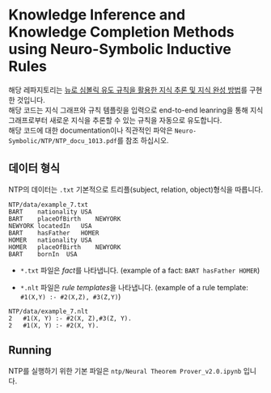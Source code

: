 # Knowledge Inference and Knowledge Completion Methods using Neuro-Symbolic Inductive Rules
해당 레파지토리는 [뉴로 심볼릭 유도 규칙을 활용한 지식 추론 및 지식 완성 방법](http://oasis.dcollection.net/public_resource/pdf/200000491588_20211109213038.pdf)를 구현한 것입니다.  
해당 코드는 지식 그래프와 규칙 템플릿을 입력으로 end-to-end leanring을 통해 지식 그래프로부터 새로운 지식을 추론할 수 있는 규칙을 자동으로 유도합니다.  
해당 코드에 대한 documentation이나 직관적인 파악은 `Neuro-Symbolic/NTP/NTP_docu_1013.pdf`를 참조 하십시오.

## 데이터 형식
NTP의 데이터는 `.txt` 기본적으로 트리플(subject, relation, object)형식을 따릅니다.

```shell
NTP/data/example_7.txt
BART	nationality	USA
BART	placeOfBirth	NEWYORK
NEWYORK	locatedIn	USA
BART	hasFather	HOMER
HOMER	nationality	USA
HOMER	placeOfBirth	NEWYORK
BART	bornIn	USA
```

- `*.txt` 파일은 *fact*를 나타냅니다. (example of a fact: `BART hasFather HOMER`)

- `*.nlt` 파일은 *rule templates*을 나타냅니다. (example of a rule template: `#1(X,Y) :- #2(X,Z), #3(Z,Y)`)

```shell
NTP/data/example_7.nlt
2	#1(X, Y) :- #2(X, Z),#3(Z, Y).
2	#1(X, Y) :- #2(X, Y).
```

## Running

NTP를 실행하기 위한 기본 파일은 `ntp/Neural Theorem Prover_v2.0.ipynb` 입니다.